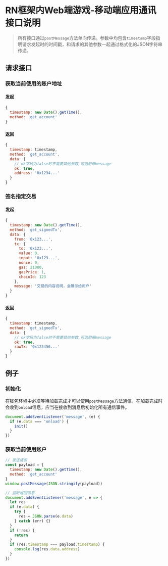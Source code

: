 # RN框架内Web端游戏-移动端应用通讯接口说明

> 所有接口通过`postMessage`方法单向传递。参数中均包含`timestamp`字段指明请求发起时的时间戳，和请求的其他参数一起通过格式化的JSON字符串传递。

## 请求接口

### 获取当前使用的账户地址
#### 发起
```js
{
  timestamp: new Date().getTime(),
  method: 'get_account'
}
```

#### 返回
```js
{
  timestamp: timestamp,
  method: 'get_account',
  data: {
    // ok字段为false时不需要其他参数,可选附带message
    ok: true,
    address: '0x1234...'
  }
}
```

### 签名指定交易
#### 发起
```js
{
  timestamp: new Date().getTime(),
  method: 'get_signedTx',
  data: {
    from: '0x123...',
    tx: {
      to: '0x123...',
      value: 0,
      input: '0x123...',
      nonce: 0,
      gas: 21000,
      gasPrice: 1,
      chainId: 123
    },
    message: '交易的内容说明，会展示给用户'
  }
}
```

#### 返回
```js
{
  timestamp: timestamp,
  method: 'get_signedTx',
  data: {
    // ok字段为false时不需要其他参数,可选附带message
    ok: true,
    rawTx: '0x123456...'
  }
}
```

## 例子

### 初始化

在钱包环境中必须等待加载完成才可以使用`postMessage`方法通信，在加载完成时会收到`onload`信息，应当在接收到消息后初始化所有通信事件。

```js
document.addEventListener('message', (e) {
  if (e.data === 'onload') {
    init()
  }
})
```

### 获取当前使用账户

```js
// 发送请求
const payload = {
  timestamp: new Date().getTime(),
  method: 'get_account'
}
window.postMessage(JSON.stringify(payload))

// 监听返回信息
document.addEventListener('message', e => {
  let res
  if (e.data) {
    try {
      res = JSON.parse(e.data)
    } catch (err) {}
  }
  if (!res) {
    return
  }
  if (res.timestamp === payload.timestamp) {
    console.log(res.data.address)
  }
})
```